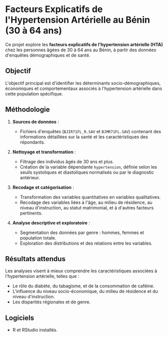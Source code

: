 # Facteurs Explicatifs de l'Hypertension Artérielle au Bénin (30 à 64 ans)

Ce projet explore les **facteurs explicatifs de l'hypertension artérielle (HTA)** chez les personnes âgées de 30 à 64 ans au Bénin, à partir des données d'enquêtes démographiques et de santé.

## Objectif  
L'objectif principal est d'identifier les déterminants socio-démographiques, économiques et comportementaux associés à l'hypertension artérielle dans cette population spécifique.

## Méthodologie  
1. **Sources de données** :  
   - Fichiers d'enquêtes (`BJIR71FL_R.SAV` et `BJMR71FL.SAV`) contenant des informations détaillées sur la santé et les caractéristiques des répondants.  
   
2. **Nettoyage et transformation** :  
   - Filtrage des individus âgés de 30 ans et plus.
   - Création de la variable dépendante `hypertension`, définie selon les seuils systoliques et diastoliques normalisés ou par le diagnostic antérieur.  

3. **Recodage et catégorisation** :  
   - Transformation des variables quantitatives en variables qualitatives.
   - Recodage des variables liées à l'âge, au milieu de résidence, au niveau d'instruction, au statut matrimonial, et à d'autres facteurs pertinents.

4. **Analyse descriptive et exploratoire** :  
   - Segmentation des données par genre : hommes, femmes et population totale.
   - Exploration des distributions et des relations entre les variables.  

## Résultats attendus  
Les analyses visent à mieux comprendre les caractéristiques associées à l'hypertension artérielle, telles que :
- Le rôle du diabète, du tabagisme, et de la consommation de caféine.
- L'influence du niveau socio-économique, du milieu de résidence et du niveau d'instruction.
- Les disparités régionales et de genre.

## Logiciels  
- R et RStudio installés.  


